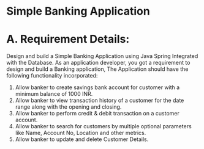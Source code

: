 # Simple Banking Application

# A.	Requirement Details:

Design and build a Simple Banking Application using Java Spring Integrated with the Database.
As an application developer, you got a requirement to design and build a Banking application, 
The Application should have the following functionality incorporated:
1. Allow banker to create savings bank account for customer with a minimum balance of 1000 INR.
2. Allow banker to view transaction history of a customer for the date range along with the opening and closing.
3. Allow banker to perform credit & debit transaction on a customer account.
4. Allow banker to search for customers by multiple optional parameters like Name, Account No, Location and other metrics.
5. Allow banker to update and delete Customer Details.



